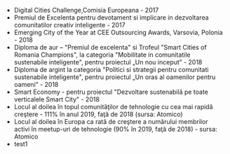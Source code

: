 * Digital Cities Challenge,Comisia Europeana - 2017
* Premiul de Excelenta pentru devotament si implicare in dezvoltarea comunitatilor creativ inteligente - 2017
* Emerging City of the Year at CEE Outsourcing Awards, Varsovia, Polonia - 2018
* Diploma de aur – "Premiul de excelenta"  si Trofeul "Smart Cities of Romania Champions", la categoria "Mobilitate in comunitatile sustenabile inteligente", pentru proiectul „Un nou inceput” - 2018
* Diploma de argint la categoria "Politici si strategii pentru comunitati sustenabile inteligente", pentru proiectul „Un oras al oamenilor pentru oameni” - 2018
* Smart Economy - pentru proiectul "Dezvoltare sustenabilă pe toate verticalele Smart City" - 2018
* Locul al doilea în topul comunităţilor de tehnologie cu cea mai rapidă creştere - 111% în anul 2019, faţă de 2018 (sursa: Atomico)
* Locul al doilea în Europa ca rată de creştere a numărului membrilor activi în meetup-uri de tehnologie (90% în 2019, faţă de 2018) - sursa: Atomico
* test1

